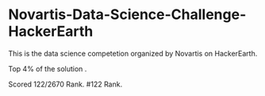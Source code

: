 # Novartis-Data-Science-Challenge-HackerEarth

This is the data science competetion organized by Novartis on HackerEarth.

Top 4% of the solution .

Scored 122/2670 Rank. #122 Rank. 

